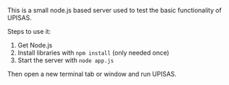 This is a small node.js based server used to test the basic functionality of UPISAS.

Steps to use it: 
1. Get Node.js
2. Install libraries with ``npm install`` (only needed once) 
3. Start the server with ``node app.js`` 

Then open a new terminal tab or window and run UPISAS.
